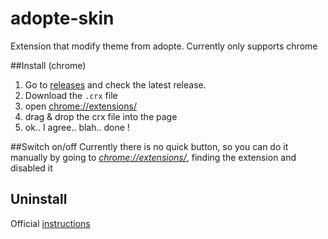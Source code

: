 # adopte-skin

Extension that modify theme from adopte.
Currently only supports chrome

##Install (chrome)
1. Go to [releases](https://github.com/ulybu/adopte-skin/releases) and check the latest release.
1. Download the `.crx` file
2. open [chrome://extensions/](chrome://extensions/)
3. drag & drop the crx file into the page
4. ok.. I agree.. blah.. done !

##Switch on/off
Currently there is no quick button, so you can do it manually by going to _[chrome://extensions/](chrome://extensions/)_, finding the extension and disabled it

## Uninstall
Official [instructions](https://support.google.com/chrome/answer/167997?hl=en-GB)
